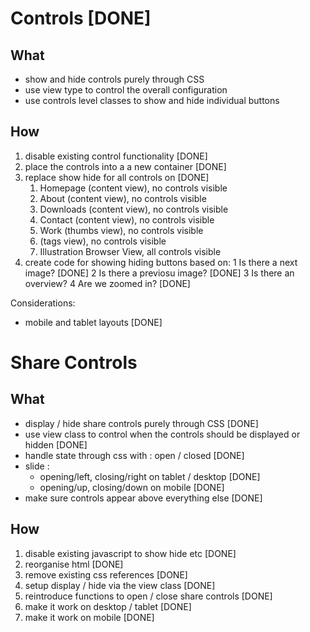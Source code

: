 # Controls [DONE]

## What

+ show and hide controls purely through CSS
+ use view type to control the overall configuration
+ use controls level classes to show and hide individual buttons

## How

1. disable existing control functionality [DONE]
2. place the controls into a a new container  [DONE]
3. replace show hide for all controls on  [DONE]
	1. Homepage (content view), no controls visible
	2. About (content view), no controls visible
	3. Downloads (content view), no controls visible
	4. Contact (content view), no controls visible
	5. Work (thumbs view), no controls visible
	6. (tags view), no controls visible
	7. Illustration Browser View, all controls visible
4. create code for showing hiding buttons based on: 
	1 Is there a next image? [DONE]
	2 Is there a previosu image? [DONE]
	3 Is there an overview? 
	4 Are we zoomed in? [DONE]


Considerations:
+ mobile and tablet layouts [DONE]

# Share Controls

## What

+ display / hide share controls purely through CSS [DONE]
+ use view class to control when the controls should be displayed or hidden [DONE]
+ handle state through css with : open / closed [DONE]
+ slide : 
	* opening/left, closing/right on tablet / desktop [DONE]
	* opening/up, closing/down on mobile [DONE]
+ make sure controls appear above everything else [DONE]

## How  
1. disable existing javascript to show hide etc [DONE]
2. reorganise html [DONE]
3. remove existing css references [DONE]
4. setup display / hide via the view class [DONE]
5. reintroduce functions to open / close share controls [DONE]
6. make it work on desktop / tablet [DONE]
7. make it work on mobile [DONE]







